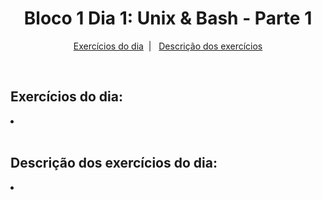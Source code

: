 <h1 align="center">Bloco 1 Dia 1: Unix & Bash - Parte 1</h1>

<p align="center">
  <a href="#exercicio">Exercícios do dia</a>&nbsp;&nbsp;|&nbsp;&nbsp;
  <a href="#descricao">Descrição dos exercícios</a>
</p>

</br>
<h2 id="exercicio">Exercícios do dia:</h2>

<li><a href="#"> </a></li>
</br>
<h2 id="descricao">Descrição dos exercícios do dia:</h2>

<li id=""><a href=""> </a></li>
<p> </p>
